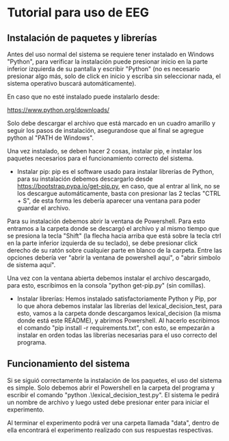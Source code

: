 # Tutorial para uso de EEG

## Instalación de paquetes y librerías

Antes del uso normal del sistema se requiere tener instalado en Windows "Python", para verificar la instalación puede presionar inicio en la parte inferior izquierda de su pantalla y escribir "Python" (no es necesario presionar algo más, solo de click en inicio y escriba sin seleccionar nada, el sistema operativo buscará automáticamente).

En caso que no esté instalado puede instalarlo desde:

https://www.python.org/downloads/

Solo debe descargar el archivo que está marcado en un cuadro amarillo y seguir los pasos de instalación, asegurandose que al final se agregue python al "PATH de Windows".

Una vez instalado, se deben hacer 2 cosas, instalar pip, e instalar los paquetes necesarios para el funcionamiento correcto del sistema.

- Instalar pip: pip es el software usado para instalar librerías de Python, para su instalación debemos descargarlo desde https://bootstrap.pypa.io/get-pip.py, en caso, que al entrar al link, no se los descargue automáticamente, basta con presionar las 2 teclas "CTRL + S", de esta forma les debería aparecer una ventana para poder guardar el archivo.

Para su instalación debemos abrir la ventana de Powershell. Para esto entramos a la carpeta donde se descargó el archivo y al mismo tiempo que se presiona la tecla "Shift" (la flecha hacia arriba que está sobre la tecla ctrl en la parte inferior izquierda de su teclado), se debe presionar click derecho de su ratón sobre cualquier parte en blanco de la carpeta. Entre las opciones debería ver "abrir la ventana de powershell aquí", o "abrir simbolo de sistema aquí".

Una vez con la ventana abierta debemos instalar el archivo descargado, para esto, escribimos en la consola "python get-pip.py" (sin comillas).

- Instalar librerías: Hemos instalado satisfactoriamente Python y Pip, por lo que ahora debemos instalar las librerías del lexical_decision_test, para esto, vamos a la carpeta donde descargamos lexical_decision (la misma donde está este README), y abrimos Powershell. Al hacerlo escribimos el comando "pip install -r requirements.txt", con esto, se empezarán a instalar en orden todas las librerías necesarias para el uso correcto del programa.

## Funcionamiento del sistema

Si se siguió correctamente la instalación de los paquetes, el uso del sistema es simple. Solo debemos abrir el Powershell en la carpeta del programa y escribir el comando "python .\lexical_decision_test.py". El sistema le pedirá un nombre de archivo y luego usted debe presionar enter para iniciar el experimento.

Al terminar el experimento podrá ver una carpeta llamada "data", dentro de ella encontrará el experimento realizado con sus respuestas respectivas.
